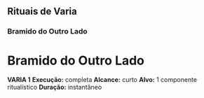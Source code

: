 ## Rituais de Varia

### Bramido do Outro Lado

# Bramido do Outro Lado

**VARIA 1**
**Execução:** completa
**Alcance:** curto
**Alvo:** 1 componente ritualístico
**Duração:** instantâneo
